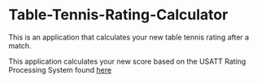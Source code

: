 Table-Tennis-Rating-Calculator
==============================

This is an application that calculates your new table tennis rating after a match.

This application calculates your new score based on the USATT Rating Processing System found [here](http://www.teamusa.org/USA-Table-Tennis/Ratings/How-Does-the-USATT-Rating-System-work)
